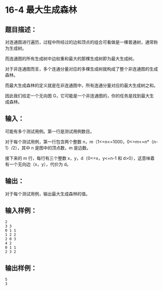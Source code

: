 # 16-4 最大生成森林

## 题目描述：

对连通图进行遍历，过程中所经过的边和顶点的组合可看做是一棵普通树，通常称为生成树。

而连通图的所有生成树中边权重和最大的那棵生成树即为最大生成树。

对于非连通图而言，多个连通分量对应的多棵生成树就构成了整个非连通图的生成森林。

而最大生成森林的定义就是在非连通图中，所有连通分量对应的最大生成树之和。

因此我们给定一个无向图 G，它可能是一个非连通图的，你的任务是找到最大生成森林。

## 输入：

可能有多个测试用例。第一行是测试用例数目。

对于每个测试用例，第一行包含两个整数 n，m（1<=n<=1000，0<=m<=n*（n-1）/2），其中 n 是图中的顶点数，m 是边数。

接下来的 m 行，每行有三个整数 x，y，d（0<=x，y<=n-1 和 d>0），这意味着有一个无向边（x，y），代价为 d。

## 输出：

对于每个测试用例，输出最大生成森林的值。

## 输入样例：

```
2
3 3
0 1 1
1 2 2
2 0 3
4 2
0 1 1
2 3 2
```
## 输出样例：
```
5
3
```
